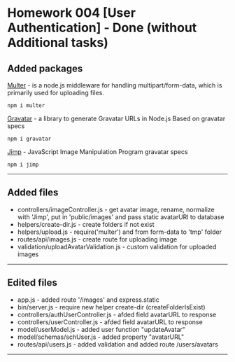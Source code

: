 # Homework 004 [User Authentication] - Done (without Additional tasks)

## Added packages

[Multer](https://www.npmjs.com/package/multer) - is a node.js middleware for handling multipart/form-data, which is primarily used for uploading files.

```text
npm i multer
```

[Gravatar](https://www.npmjs.com/package/gravatar) - a library to generate Gravatar URLs in Node.js Based on gravatar specs

```text
npm i gravatar
```

[Jimp](https://www.npmjs.com/package/jimp) - JavaScript Image Manipulation Program gravatar specs

```text
npm i jimp
```

---

## Added files

- controllers/imageController.js - get avatar image, rename, normalize with 'Jimp', put in 'public/images' and pass static avatarURl to database
- helpers/create-dir.js - create folders if not exist
- helpers/upload.js - require('multer') and from form-data to 'tmp' folder
- routes/api/images.js - create route for uploading image
- validation/uploadAvatarValidation.js - custom validation for uploaded images

---

## Edited files

- app.js - added route '/images' and express.static
- bin/server.js - require new helper create-dir (createFolderIsExist)
- controllers/authUserController.js - afded field avatarURL to response
- controllers/userController.js - afded field avatarURL to response
- model/userModel.js - added user function "updateAvatar"
- model/schemas/schUser.js - added property "avatarURL"
- routes/api/users.js - added validation and added route /users/avatars

---

